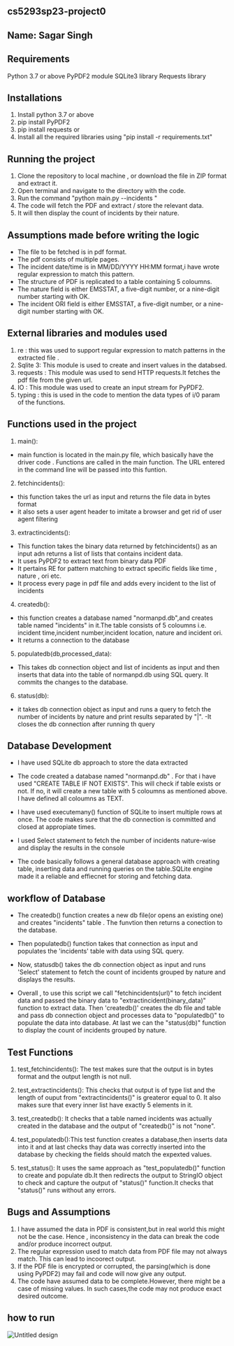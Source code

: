 ## cs5293sp23-project0

## Name: Sagar Singh

## Requirements
Python 3.7 or above
PyPDF2 module
SQLite3 library
Requests library

## Installations
1. Install python 3.7 or above
2. pip install PyPDF2
3. pip install requests
or 
4. Install all the required libraries using "pip install -r requirements.txt"

## Running the project
1. Clone the repository to local machine , or download the file in ZIP format and extract it.
2. Open terminal and navigate to the directory with the code.
3. Run the command "python main.py --incidents <url>" 
4. The code will fetch the PDF and extract / store the relevant data.
4. It will then display the count of incidents by their nature.


## Assumptions made before writing the logic
- The file  to be fetched is in pdf format.
- The pdf consists of multiple pages.
- The incident date/time is in MM/DD/YYYY HH:MM format,i have wrote regular expression to match this pattern.
- The structure of PDF is replicated to a table containing 5 coloumns.
- The nature field is either EMSSTAT, a five-digit number, or a nine-digit number starting with OK.
- The incident ORI field is either EMSSTAT, a five-digit number, or a nine-digit number starting with OK.



## External libraries and modules used
1. re : this was used to support regular expression to match patterns in the extracted file .
2. Sqlite 3: This module is used to create and insert values in the databsed.
3. requests : This module was used to send HTTP requests.It fetches the pdf file from the given url.
4. IO : This module was used to create an input stream for PyPDF2.
5. typing : this is used in the code to mention the data types of i/0 param of the functions.



## Functions used in the project

1. main():
- main function is located in the main.py file, which basically have the driver code . Functions are called in the main function. The URL entered in the command line will be passed into this funtion.

2. fetchincidents():
- this function takes the url as input and returns the file data in bytes format
- it also sets a user agent header to imitate a browser and get rid of user agent filtering


3. extractincidents():
- This function takes the binary data returned by fetchincidents() as an input adn returns a list of lists that contains incident data. 
- It uses PyPDF2 to extract text from binary data PDF
- It  pertains RE for pattern matching to extract specific fields like time , nature , ori etc. 
- It process every page in pdf file and adds every incident to the list of incidents

4. createdb():
- this function creates a database named "normanpd.db",and creates table named "incidents" in it.The table consists of 5 coloumns i.e. incident time,incident number,incident location, nature and incident ori. 
- It returns a connection to the database

5. populatedb(db,processed_data):
- This takes db connection object and list of incidents as input and then inserts that data into the table of normanpd.db using SQL query. It commits the changes to the database.

6. status(db):
- it takes db connection object as input and runs a query to fetch the number of incidents by nature and print results separated by "|". 
-It closes the db connection after running th query




## Database  Development
- I have used SQLite db approach to store the data extracted
- The code created a database named "normanpd.db" . For that i have used "CREATE TABLE IF NOT EXISTS". This will check if table exists or not. If no, it will create a new table with 5 coloumns as mentioned above. I have defined all coloumns as TEXT.
- I have used executemany() function of SQLite to insert multiple rows at once. The code makes sure that the db connection is committed and closed at appropiate times.
- I used Select statement to fetch the number of incidents nature-wise and display the results in the console

- The code basically follows a general database approach with creating table, inserting data and running queries on the table.SQLite engine made it a reliable and effiecnet for storing and fetching data.

## workflow of Database 
- The createdb() function creates a new db file(or opens an existing one) and creates "incidents" table . The funvtion then returns a conection to the database.

- Then populatedb() function takes that connection as input and populates the 'incidents' table with data using SQL query.

- Now, statusdb() takes the db connection object as input and runs 'Select' statement to fetch the count of incidents grouped by nature and displays the results.
- Overall , to use this script we call "fetchincidents(url)" to fetch incident data and passed the binary data to "extractincident(binary_data)" function to extract data. Then 'createdb()' creates the db file and table and pass db connection object and processes data to "populatedb()" to populate the data into database. At last we can the "status(db)" function to display the count of incidents grouped by nature.




## Test Functions

1. test_fetchincidents():  The test makes sure that the output is in bytes format and the output length is not null.

2. test_extractincidents():  This checks that output is of type list and the length of ouput from "extractincidents()" is greateror equal to 0. It also makes sure that every  inner list have exactly 5 elements in it.

3. test_createdb(): It checks that a table named incidents was actually created  in the database and the output of "createdb()" is not "none".

4. test_populatedb():This test function creates a database,then inserts data into it and at last checks thay data was correctly inserted into the database by checking the fields should match the expexted values.

5. test_status(): It uses the same approach as "test_populatedb()" function to create and populate db.It then redirects the output to StringIO object to check and capture the output of "status()" function.It checks that "status()" runs without any errors.


## Bugs and Assumptions
1. I have assumed the data in PDF is consistent,but in real world this might not be the case. Hence , inconsistency in the data can break the code and/or produce incorrect output.
2. The regular expression used to match data from PDF file may not always match. This can lead to incoorect output.
3. If the PDF file is encrypted or corrupted, the parsing(which is done using PyPDF2)  may fail and code will now give any output.
4. The code have assumed data to be complete.However, there might be a case of missing values. In such cases,the code may not produce exact desired outcome.

## how to run
![Untitled design](https://user-images.githubusercontent.com/124123388/223893438-db9a5440-5ba9-40e5-b538-93a8fa931e31.gif)




